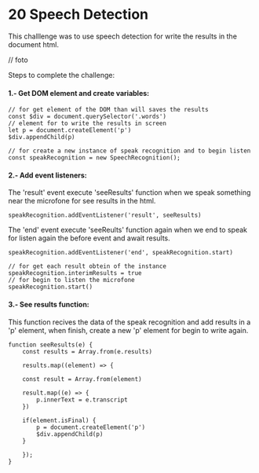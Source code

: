 # 20 Speech Detection

This challlenge was to use speech detection for write the results in the document html.

// foto

Steps to complete the challenge:

#### 1.- Get DOM element and create variables:

    // for get element of the DOM than will saves the results 
    const $div = document.querySelector('.words')
    // element for to write the results in screen
    let p = document.createElement('p')
    $div.appendChild(p)
    
    // for create a new instance of speak recognition and to begin listen
    const speakRecognition = new SpeechRecognition();

#### 2.- Add event listeners:

The 'result' event execute 'seeResults' function when we speak something near the microfone for see results in the html.

    speakRecognition.addEventListener('result', seeResults)

The 'end' event execute 'seeReults' function again when we end to speak for listen again the before event and await results.

    speakRecognition.addEventListener('end', speakRecognition.start)
    
    // for get each result obtein of the instance
    speakRecognition.interimResults = true
    // for begin to listen the microfone
    speakRecognition.start()


#### 3.- See results function:

This function recives the data of the speak recognition and add results in a 'p' element, when finish, create a new 'p' element for begin to write again.

    function seeResults(e) {
        const results = Array.from(e.results)
    
        results.map((element) => {
    
        const result = Array.from(element)
    
        result.map((e) => {
            p.innerText = e.transcript
        })
    
        if(element.isFinal) {
            p = document.createElement('p')
            $div.appendChild(p)
        }
    
        });
    }